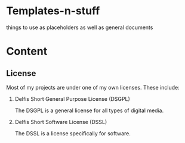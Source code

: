# Templates-n-stuff
things to use as placeholders as well as general documents
# Content

## License
Most of my projects are under one of my own licenses.
These include:
1. Delfis Short General Purpose License (DSGPL)

    The DSGPL is a general license for all types of digital media.

2. Delfis Short Software License (DSSL)

    The DSSL is a license specifically for software.

